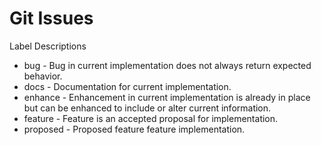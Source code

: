 # Git Issues

Label Descriptions
* bug - Bug in current implementation does not always return expected behavior.
* docs - Documentation for current implementation.
* enhance - Enhancement in current implementation is already in place but can be enhanced to include or alter current information.
* feature - Feature is an accepted proposal for implementation.
* proposed - Proposed feature feature implementation.